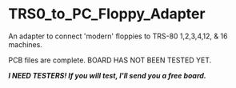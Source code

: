 # TRS0_to_PC_Floppy_Adapter

An adapter to connect 'modern' floppies to TRS-80 1,2,3,4,12, & 16 machines.

PCB files are complete.  BOARD HAS NOT BEEN TESTED YET.


***I NEED TESTERS! If you will test, I'll send you a free board.***
